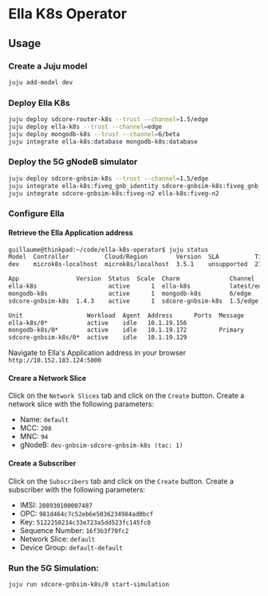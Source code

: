 # Ella K8s Operator

## Usage

### Create a Juju model
```bash
juju add-model dev
```

### Deploy Ella K8s
```bash
juju deploy sdcore-router-k8s --trust --channel=1.5/edge
juju deploy ella-k8s --trust --channel=edge
juju deploy mongodb-k8s --trust --channel=6/beta
juju integrate ella-k8s:database mongodb-k8s:database
```

### Deploy the 5G gNodeB simulator
```bash
juju deploy sdcore-gnbsim-k8s --trust --channel=1.5/edge
juju integrate ella-k8s:fiveg_gnb_identity sdcore-gnbsim-k8s:fiveg_gnb_identity
juju integrate sdcore-gnbsim-k8s:fiveg-n2 ella-k8s:fiveg-n2
```

### Configure Ella

#### Retrieve the Ella Application address

```bash
guillaume@thinkpad:~/code/ella-k8s-operator$ juju status
Model  Controller          Cloud/Region        Version  SLA          Timestamp
dev    microk8s-localhost  microk8s/localhost  3.5.1    unsupported  21:00:50-04:00

App                Version  Status  Scale  Charm              Channel      Rev  Address         Exposed  Message
ella-k8s                    active      1  ella-k8s           latest/edge   21  10.152.183.124  no       
mongodb-k8s                 active      1  mongodb-k8s        6/edge        50  10.152.183.252  no       Primary
sdcore-gnbsim-k8s  1.4.3    active      1  sdcore-gnbsim-k8s  1.5/edge     437  10.152.183.57   no       

Unit                  Workload  Agent  Address      Ports  Message
ella-k8s/0*           active    idle   10.1.19.156         
mongodb-k8s/0*        active    idle   10.1.19.172         Primary
sdcore-gnbsim-k8s/0*  active    idle   10.1.19.129  
```

Navigate to Ella's Application address in your browser `http://10.152.183.124:5000`

#### Creare a Network Slice

Click on the `Network Slices` tab and click on the `Create` button. Create a network slice with the following parameters:
- Name: `default`
- MCC: `208`
- MNC: `94`
- gNodeB: `dev-gnbsim-sdcore-gnbsim-k8s (tac: 1)`

#### Create a Subscriber

Click on the `Subscribers` tab and click on the `Create` button. Create a subscriber with the following parameters:
- IMSI: `208930100007487`
- OPC: `981d464c7c52eb6e5036234984ad0bcf`
- Key: `5122250214c33e723a5dd523fc145fc0`
- Sequence Number: `16f3b3f70fc2`
- Network Slice: `default`
- Device Group: `default-default`

### Run the 5G Simulation:

```bash
juju run sdcore-gnbsim-k8s/0 start-simulation
```
